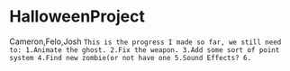 # HalloweenProject
Cameron,Felo,Josh
```This is the progress I made so far, we still need to: 1.Animate the ghost. 2.Fix the weapon. 3.Add some sort of point system 4.Find new zombie(or not have one 5.Sound Effects? 6.```
